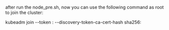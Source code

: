 after run the node_pre.sh, now you can use the following command as root to join the cluster:

kubeadm join --token <token> <master-ip>:<master-port> --discovery-token-ca-cert-hash sha256:<hash>
